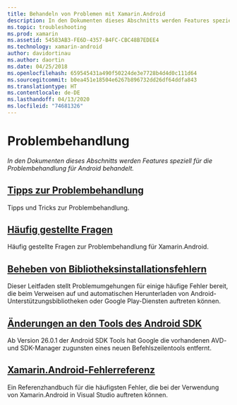 ```yaml
---
title: Behandeln von Problemen mit Xamarin.Android
description: In den Dokumenten dieses Abschnitts werden Features speziell für die Problembehandlung für Android behandelt.
ms.topic: troubleshooting
ms.prod: xamarin
ms.assetid: 54583AB3-FE6D-4357-B4FC-CBC48B7EDEE4
ms.technology: xamarin-android
author: davidortinau
ms.author: daortin
ms.date: 04/25/2018
ms.openlocfilehash: 659545431a490f50224de3e7728b4d4d0c111d64
ms.sourcegitcommit: b0ea451e18504e6267b896732dd26df64ddfa843
ms.translationtype: HT
ms.contentlocale: de-DE
ms.lasthandoff: 04/13/2020
ms.locfileid: "74681326"
---
```

# <a name="troubleshooting"></a>Problembehandlung

_In den Dokumenten dieses Abschnitts werden Features speziell für die Problembehandlung für Android behandelt._

## <a name="troubleshooting-tips"></a>[Tipps zur Problembehandlung](~/android/troubleshooting/troubleshooting.md)

Tipps und Tricks zur Problembehandlung.

## <a name="frequently-asked-questions"></a>[Häufig gestellte Fragen](questions/index.md)

Häufig gestellte Fragen zur Problembehandlung für Xamarin.Android.

## <a name="resolving-library-installation-errors"></a>[Beheben von Bibliotheksinstallationsfehlern](~/android/troubleshooting/resolving-library-installation-errors.md)

Dieser Leitfaden stellt Problemumgehungen für einige häufige Fehler bereit, die beim Verweisen auf und automatischen Herunterladen von Android-Unterstützungsbibliotheken oder Google Play-Diensten auftreten können.

## <a name="changes-to-the-android-sdk-tooling"></a>[Änderungen an den Tools des Android SDK](~/android/troubleshooting/sdk-cli-tooling-changes.md)

Ab Version 26.0.1 der Android SDK Tools hat Google die vorhandenen AVD- und SDK-Manager zugunsten eines neuen Befehlszeilentools entfernt.

## <a name="xamarinandroid-errors-reference"></a>[Xamarin.Android-Fehlerreferenz](/xamarin/android/errors-and-warnings/)

Ein Referenzhandbuch für die häufigsten Fehler, die bei der Verwendung von Xamarin.Android in Visual Studio auftreten können.
